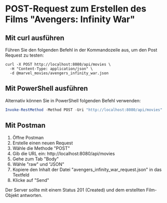 # POST-Request zum Erstellen des Films "Avengers: Infinity War"

## Mit curl ausführen
Führen Sie den folgenden Befehl in der Kommandozeile aus, um den Post Request zu testen:

```
curl -X POST http://localhost:8080/api/movies \
  -H "Content-Type: application/json" \
  -d @marvel_movies/avengers_infinity_war.json
```

## Mit PowerShell ausführen
Alternativ können Sie in PowerShell folgenden Befehl verwenden:

```powershell
Invoke-RestMethod -Method POST -Uri "http://localhost:8080/api/movies" -ContentType "application/json" -InFile "marvel_movies/avengers_infinity_war.json"
```

## Mit Postman
1. Öffne Postman
2. Erstelle einen neuen Request
3. Wähle die Methode "POST"
4. Gib die URL ein: http://localhost:8080/api/movies
5. Gehe zum Tab "Body"
6. Wähle "raw" und "JSON"
7. Kopiere den Inhalt der Datei "avengers_infinity_war_request.json" in das Textfeld
8. Klicke auf "Send"

Der Server sollte mit einem Status 201 (Created) und dem erstellten Film-Objekt antworten.